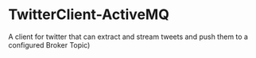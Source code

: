 # TwitterClient-ActiveMQ
A client for twitter that can extract and stream tweets and push them to a configured Broker Topic)
